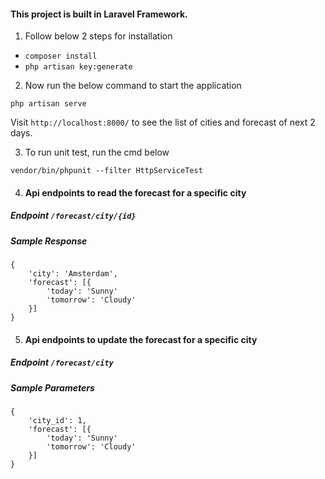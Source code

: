 #### This project is built in Laravel Framework.

1) Follow below 2 steps for installation

- `composer install`
- `php artisan key:generate`

2) Now run the below command to start the application

`php artisan serve`

Visit `http://localhost:8000/` to see the list of cities and forecast of next 2 days.

3) To run unit test, run the cmd below

`vendor/bin/phpunit --filter HttpServiceTest`


4) #### Api endpoints to read the forecast for a specific city

##### Endpoint `/forecast/city/{id}`
##### Sample Response
````
{
    'city': 'Amsterdam',
    'forecast': [{
        'today': 'Sunny'
        'tomorrow': 'Cloudy'
    }]
}
````

5) #### Api endpoints to update the forecast for a specific city

##### Endpoint `/forecast/city`
##### Sample Parameters
````
{
    'city_id': 1,
    'forecast': [{
        'today': 'Sunny'
        'tomorrow': 'Cloudy'
    }]
}
````